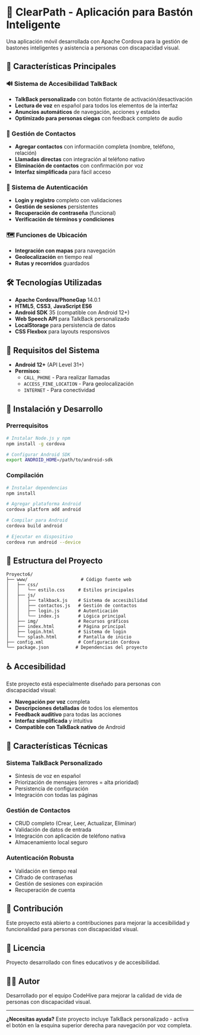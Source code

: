 # 🦯 ClearPath - Aplicación para Bastón Inteligente

Una aplicación móvil desarrollada con Apache Cordova para la gestión de bastones inteligentes y asistencia a personas con discapacidad visual.

## 🎯 Características Principales

### 🔊 Sistema de Accesibilidad TalkBack
- **TalkBack personalizado** con botón flotante de activación/desactivación
- **Lectura de voz** en español para todos los elementos de la interfaz
- **Anuncios automáticos** de navegación, acciones y estados
- **Optimizado para personas ciegas** con feedback completo de audio

### 👥 Gestión de Contactos
- **Agregar contactos** con información completa (nombre, teléfono, relación)
- **Llamadas directas** con integración al teléfono nativo
- **Eliminación de contactos** con confirmación por voz
- **Interfaz simplificada** para fácil acceso

### 🔐 Sistema de Autenticación
- **Login y registro** completo con validaciones
- **Gestión de sesiones** persistentes
- **Recuperación de contraseña** (funcional)
- **Verificación de términos y condiciones**

### 🗺️ Funciones de Ubicación
- **Integración con mapas** para navegación
- **Geolocalización** en tiempo real
- **Rutas y recorridos** guardados

## 🛠️ Tecnologías Utilizadas

- **Apache Cordova/PhoneGap** 14.0.1
- **HTML5**, **CSS3**, **JavaScript ES6**
- **Android SDK** 35 (compatible con Android 12+)
- **Web Speech API** para TalkBack personalizado
- **LocalStorage** para persistencia de datos
- **CSS Flexbox** para layouts responsivos

## 📱 Requisitos del Sistema

- **Android 12+** (API Level 31+)
- **Permisos**: 
  - `CALL_PHONE` - Para realizar llamadas
  - `ACCESS_FINE_LOCATION` - Para geolocalización
  - `INTERNET` - Para conectividad

## 🚀 Instalación y Desarrollo

### Prerrequisitos
```bash
# Instalar Node.js y npm
npm install -g cordova

# Configurar Android SDK
export ANDROID_HOME=/path/to/android-sdk
```

### Compilación
```bash
# Instalar dependencias
npm install

# Agregar plataforma Android
cordova platform add android

# Compilar para Android
cordova build android

# Ejecutar en dispositivo
cordova run android --device
```

## 🎨 Estructura del Proyecto

```
Proyecto6/
├── www/                    # Código fuente web
│   ├── css/
│   │   └── estilo.css     # Estilos principales
│   ├── js/
│   │   ├── talkback.js    # Sistema de accesibilidad
│   │   ├── contactos.js   # Gestión de contactos
│   │   ├── login.js       # Autenticación
│   │   └── index.js       # Lógica principal
│   ├── img/               # Recursos gráficos
│   ├── index.html         # Página principal
│   ├── login.html         # Sistema de login
│   └── splash.html        # Pantalla de inicio
├── config.xml             # Configuración Cordova
└── package.json          # Dependencias del proyecto
```

## ♿ Accesibilidad

Este proyecto está especialmente diseñado para personas con discapacidad visual:

- **Navegación por voz** completa
- **Descripciones detalladas** de todos los elementos
- **Feedback auditivo** para todas las acciones
- **Interfaz simplificada** y intuitiva
- **Compatible con TalkBack nativo** de Android

## 🔧 Características Técnicas

### Sistema TalkBack Personalizado
- Síntesis de voz en español
- Priorización de mensajes (errores = alta prioridad)
- Persistencia de configuración
- Integración con todas las páginas

### Gestión de Contactos
- CRUD completo (Crear, Leer, Actualizar, Eliminar)
- Validación de datos de entrada
- Integración con aplicación de teléfono nativa
- Almacenamiento local seguro

### Autenticación Robusta
- Validación en tiempo real
- Cifrado de contraseñas
- Gestión de sesiones con expiración
- Recuperación de cuenta

## 🤝 Contribución

Este proyecto está abierto a contribuciones para mejorar la accesibilidad y funcionalidad para personas con discapacidad visual.

## 📄 Licencia

Proyecto desarrollado con fines educativos y de accesibilidad.

## 👨‍💻 Autor

Desarrollado por el equipo CodeHive para mejorar la calidad de vida de personas con discapacidad visual.

---

**¿Necesitas ayuda?** Este proyecto incluye TalkBack personalizado - activa el botón en la esquina superior derecha para navegación por voz completa.
